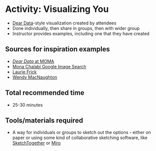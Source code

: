 # Activity: Visualizing You

* [Dear Data](http://www.dear-data.com/theproject)-style visualization created by attendees
* Done individually, then share in groups, then with wider group
* Instructor provides examples, including one that they have created

## Sources for inspiration examples

* [*Dear Data* at MOMA](https://www.moma.org/magazine/articles/309)
* [Mona Chalabi Google Image Search](https://www.google.com/search?q=mona+chalabi+data+visualization&client=firefox-b-d&source=lnms&tbm=isch&sa=X&ved=2ahUKEwiK36L677ruAhVBHzQIHU3eBdoQ_AUoAXoECAIQAw&biw=1536&bih=722)
* [Laurie Frick](https://www.lauriefrick.com/works)
* [Wendy MacNaughton](http://wendymacnaughton.com/#portfolio)

## Total recommended time

* 25-30 minutes

## Tools/materials required

* A way for individuals or groups to sketch out the options - either on paper or using some kind of collaborative sketching software, like [SketchTogether](https://sketchtogether.com/) or [Miro](https://miro.com/)
